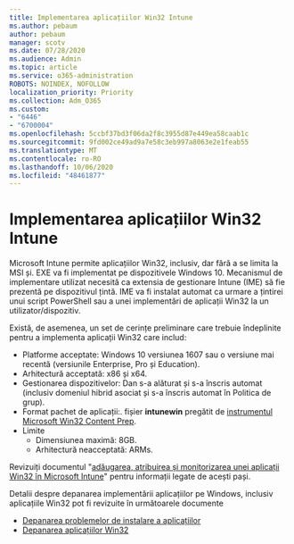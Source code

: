 ```yaml
---
title: Implementarea aplicațiilor Win32 Intune
ms.author: pebaum
author: pebaum
manager: scotv
ms.date: 07/28/2020
ms.audience: Admin
ms.topic: article
ms.service: o365-administration
ROBOTS: NOINDEX, NOFOLLOW
localization_priority: Priority
ms.collection: Adm_O365
ms.custom:
- "6446"
- "6700004"
ms.openlocfilehash: 5ccbf37bd3f06da2f8c3955d87e449ea58caab1c
ms.sourcegitcommit: 9fd002ce49ad9a7e58c3eb997a8063e2e1feab55
ms.translationtype: MT
ms.contentlocale: ro-RO
ms.lasthandoff: 10/06/2020
ms.locfileid: "48461877"
---
```

# <a name="intune-win32-app-deployment"></a>Implementarea aplicațiilor Win32 Intune

Microsoft Intune permite aplicațiilor Win32, inclusiv, dar fără a se limita la MSI și. EXE va fi implementat pe dispozitivele Windows 10. Mecanismul de implementare utilizat necesită ca extensia de gestionare Intune (IME) să fie prezentă pe dispozitivul țintă. IME va fi instalat automat ca urmare a țintirei unui script PowerShell sau a unei implementări de aplicații Win32 la un utilizator/dispozitiv.

Există, de asemenea, un set de cerințe preliminare care trebuie îndeplinite pentru a implementa aplicații Win32 care includ:

- Platforme acceptate: Windows 10 versiunea 1607 sau o versiune mai recentă (versiunile Enterprise, Pro și Education).
- Arhitectură acceptată: x86 și x64.
- Gestionarea dispozitivelor: Dan s-a alăturat și s-a înscris automat (inclusiv domeniul hibrid asociat și s-a înscris automat în Politica de grup).
- Format pachet de aplicații:. fișier **intunewin**  pregătit de [instrumentul Microsoft Win32 Content Prep](https://docs.microsoft.com/mem/intune/apps/apps-win32-prepare).
- Limite
    - Dimensiunea maximă: 8GB.
    - Arhitectură neacceptată: ARMs.

Revizuiți documentul "[adăugarea, atribuirea și monitorizarea unei aplicații Win32 în Microsoft Intune](https://docs.microsoft.com/mem/intune/apps/apps-win32-add)" pentru informații legate de acești pași.

Detalii despre depanarea implementării aplicațiilor pe Windows, inclusiv aplicațiile Win32 pot fi revizuite în următoarele documente

- [Depanarea problemelor de instalare a aplicațiilor](https://docs.microsoft.com/mem/intune/apps/troubleshoot-app-install)  
- [Depanarea aplicațiilor Win32](https://docs.microsoft.com/mem/intune/apps/apps-win32-troubleshoot)